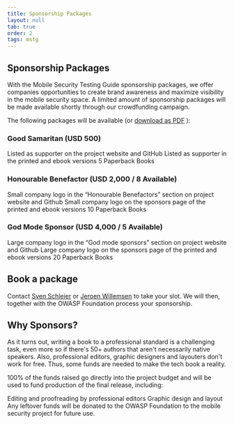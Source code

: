 ```yaml
---
title: Sponsorship Packages
layout: null
tab: true
order: 2
tags: mstg
---
```


## Sponsorship Packages

With the Mobile Security Testing Guide sponsorship packages, we offer companies opportunities to create brand awareness and maximize visibility in the mobile security space. A limited amount of sponsorship packages will be made available shortly through our crowdfunding campaign.

The following packages will be available (or [download as PDF](/assets/pdfs/mstg-sponsor-packages.pdf) ):

### Good Samaritan (USD 500)

Listed as supporter on the project website and GitHub
Listed as supporter in the printed and ebook versions
5 Paperback Books

### Honourable Benefactor (USD 2,000 / 8 Available)

Small company logo in the “Honourable Benefactors” section on project website and Github
Small company logo on the sponsors page of the printed and ebook versions
10 Paperback Books

### God Mode Sponsor (USD 4,000 / 5 Available)

Large company logo in the “God mode sponsors” section on project website and Github
Large company logo on the sponsors page of the printed and ebook versions
20 Paperback Books

## Book a package

Contact [Sven Schleier](mailto:sven.schleier@owasp.org) or [Jeroen Willemsen](mailto:jeroen.willemsen@owasp.org) to take your slot. We will then, together with the OWASP Foundation process your sponsorship.

## Why Sponsors?

As it turns out, writing a book to a professional standard is a challenging task, even more so if there's 50+ authors that aren't necessarily native speakers. Also, professional editors, graphic designers and layouters don't work for free. Thus, some funds are needed to make the tech book a reality.

100% of the funds raised go directly into the project budget and will be used to fund production of the final release, including:

Editing and proofreading by professional editors
Graphic design and layout
Any leftover funds will be donated to the OWASP Foundation to the mobile security project for future use.
